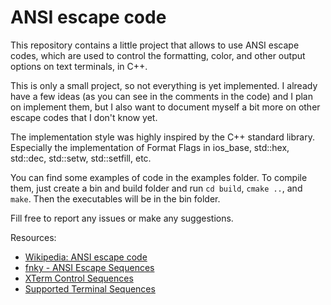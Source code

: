# ANSI escape code

This repository contains a little project that allows to use ANSI escape codes, which are used to control the formatting, color, and other output options on text terminals, in C++.

This is only a small project, so not everything is yet implemented. I already have a few ideas (as you can see in the comments in the code) and I plan on implement them, but I also want to document myself a bit more on other escape codes that I don't know yet.

The implementation style was highly inspired by the C++ standard library. Especially the implementation of Format Flags in ios_base, std::hex, std::dec, std::setw, std::setfill, etc.

You can find some examples of code in the examples folder. To compile them, just create a bin and build folder and run `cd build`, `cmake ..`, and `make`. Then the executables will be in the bin folder. 

Fill free to report any issues or make any suggestions.

Resources:
- [Wikipedia: ANSI escape code](https://en.wikipedia.org/wiki/ANSI_escape_code)
- [fnky - ANSI Escape Sequences](https://gist.github.com/fnky/458719343aabd01cfb17a3a4f7296797)
- [XTerm Control Sequences](https://invisible-island.net/xterm/ctlseqs/ctlseqs.html)
- [Supported Terminal Sequences](https://xtermjs.org/docs/api/vtfeatures/)